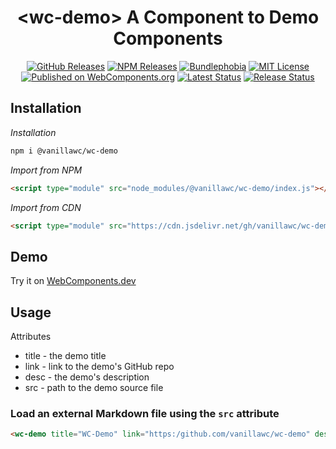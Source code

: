 <h1 align="center">&lt;wc-demo&gt; A Component to Demo Components</h1>

<div align="center">
  <a href="https://github.com/vanillawc/wc-demo/releases"><img src="https://badgen.net/github/tag/vanillawc/wc-demo" alt="GitHub Releases"></a>
  <a href="https://www.npmjs.com/package/@vanillawc/wc-demo"><img src="https://badgen.net/npm/v/@vanillawc/wc-demo" alt="NPM Releases"></a>
  <a href="https://bundlephobia.com/result?p=@vanillawc/wc-demo"><img src="https://badgen.net/bundlephobia/minzip/@vanillawc/wc-demo" alt="Bundlephobia"></a>
  <a href="https://raw.githubusercontent.com/vanillawc/wc-demo/master/LICENSE"><img src="https://badgen.net/github/license/vanillawc/wc-demo" alt="MIT License"></a>
  <a href="https://www.webcomponents.org/element/vanillawc/wc-demo"><img src="https://img.shields.io/badge/webcomponents.org-published-blue.svg" alt="Published on WebComponents.org"></a>
  <a href="https://github.com/vanillawc/wc-demo/actions"><img src="https://github.com/vanillawc/wc-demo/workflows/Latest/badge.svg" alt="Latest Status"></a>
  <a href="https://github.com/vanillawc/wc-demo/actions"><img src="https://github.com/vanillawc/wc-demo/workflows/Release/badge.svg" alt="Release Status"></a>
</div>

## Installation

*Installation*
```sh
npm i @vanillawc/wc-demo
```

*Import from NPM*
```html
<script type="module" src="node_modules/@vanillawc/wc-demo/index.js"></script>
```

*Import from CDN*
```html
<script type="module" src="https://cdn.jsdelivr.net/gh/vanillawc/wc-demo/index.js"></script>
```

## Demo

Try it on [WebComponents.dev](https://webcomponents.dev/edit/0nMBg8ZeCG1KHZmL49ww?sv=1&pm=1)

## Usage

Attributes

- title - the demo title
- link - link to the demo's GitHub repo
- desc - the demo's description
- src - path to the demo source file

### Load an external Markdown file using the `src` attribute

```html
<wc-demo title="WC-Demo" link="https:/github.com/vanillawc/wc-demo" desc="Basic Usage" src="assets/demo.html"></wc-demo>
```
